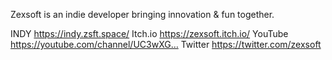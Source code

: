 Zexsoft is an indie developer bringing innovation & fun together.

INDY    https://indy.zsft.space/
Itch.io https://zexsoft.itch.io/
YouTube https://youtube.com/channel/UC3wXG…
Twitter https://twitter.com/zexsoft

<!---
zexsoft/zexsoft is a ✨ special ✨ repository because its `README.md` (this file) appears on your GitHub profile.
You can click the Preview link to take a look at your changes.
--->
